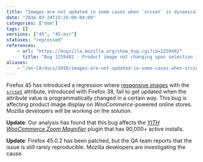 ```yaml
---
title: "Images are not updated in some cases when `srcset` is dynamically changed"
date: "2016-03-24T15:26:00-04:00"
categories: ["dom"]
tags: []
versions: ["45", "45-esr"]
statuses: "regressed"
references:
    - url: "https://bugzilla.mozilla.org/show_bug.cgi?id=1259482"
      title: "Bug 1259482 - Product image not changing upon selection in Woocommerce/Wordpress"
aliases:
    - "/en-CA/docs/2016/images-are-not-updated-in-some-cases-when-srcset-is-modified/"
---
```

Firefox 45 has introduced a regression where [responsive images](https://developer.mozilla.org/Learn/HTML/Multimedia_and_embedding/Responsive_images) with the [`srcset`](https://developer.mozilla.org/docs/Web/HTML/Element/img#attr-srcset) attribute, introduced with Firefox 38, fail to get updated when the attribute value is programmatically changed in a certain way. This bug is affecting product image display on *WooCommerce*-powered online stores. Mozilla developers will be working on the solution.

**Update**: Our analysis has found that this bug affects the [*YITH WooCommerce Zoom Magnifier*](https://wordpress.org/plugins/yith-woocommerce-zoom-magnifier/) plugin that has 90,000+ active installs.

**Update**: Firefox 45.0.2 has been patched, but the QA team reports that the issue is still rarely reproducible. Mozilla developers are investigating the cause.
